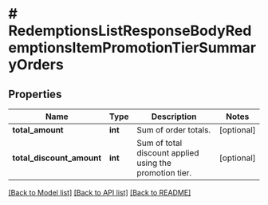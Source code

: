 # # RedemptionsListResponseBodyRedemptionsItemPromotionTierSummaryOrders

## Properties

Name | Type | Description | Notes
------------ | ------------- | ------------- | -------------
**total_amount** | **int** | Sum of order totals. | [optional]
**total_discount_amount** | **int** | Sum of total discount applied using the promotion tier. | [optional]

[[Back to Model list]](../../README.md#models) [[Back to API list]](../../README.md#endpoints) [[Back to README]](../../README.md)
